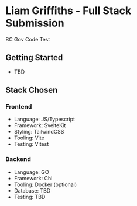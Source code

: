 # Liam Griffiths - Full Stack Submission
BC Gov Code Test

## Getting Started
- TBD

## Stack Chosen
### Frontend
- Language: JS/Typescript
- Framework: SvelteKit
- Styling: TailwindCSS
- Tooling: Vite
- Testing: Vitest

### Backend
- Language: GO
- Framework: Chi
- Tooling: Docker (optional)
- Database: TBD
- Testing: TBD
